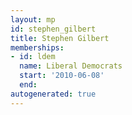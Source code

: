 ```yaml
---
layout: mp
id: stephen_gilbert
title: Stephen Gilbert
memberships:
- id: ldem
  name: Liberal Democrats
  start: '2010-06-08'
  end: 
autogenerated: true
---
```

